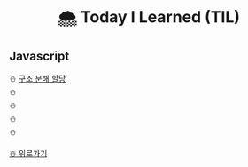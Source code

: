 # <p align='center'> 🌨️ Today I Learned (TIL)
## Javascript

⛄️ [구조 분해 할당](https://github.com/IgnacioSEO/TIL/blob/main/Javasript/object.md)
</br>⛄️
</br>⛄️
</br>⛄️ 
</br>⛄️


[☃️ 위로가기](https://github.com/IgnacioSEO/TIL#today-i-learned-til)
